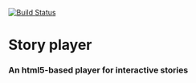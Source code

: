 [![Build Status](https://travis-ci.org/rtsgua/story_player.svg?branch=master)](https://travis-ci.org/rtsgua/story_player)
# Story player
### An html5-based player for interactive stories